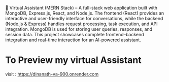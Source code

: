 🔹 Virtual Assistant (MERN Stack) – A full-stack web application built with MongoDB, Express.js, React, and Node.js. The frontend (React) provides an interactive and     user-friendly interface for conversations, while the backend (Node.js & Express) handles request processing, task execution, and API integration. MongoDB is used       for storing user queries, responses, and session data. This project showcases complete frontend–backend integration and real-time interaction for an AI-powered         assistant.

  # To Preview my virtual Assistant
  visit : https://dinanath-va-900.onrender.com
